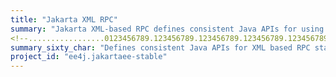 ```yaml
---
title: "Jakarta XML RPC"
summary: "Jakarta XML-based RPC defines consistent Java APIs for using XML based RPC standards."
<!--.................0123456789.123456789.123456789.123456789.123456789.123456789-->
summary_sixty_char: "Defines consistent Java APIs for XML based RPC standards"
project_id: "ee4j.jakartaee-stable"
---
```

